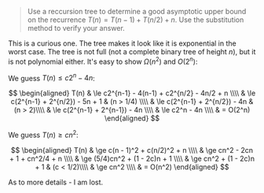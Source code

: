 > Use a reccursion tree to determine a good asymptotic upper bound on the
> recurrence $T(n) = T(n-1) + T(n/2) + n$. Use the substitution method to
> verify your answer.

This is a curious one. The tree makes it look like it is exponential in the
worst case. The tree is not full (not a complete binary tree of height $n$), but
it is not polynomial either. It's easy to show $\Omega(n^2)$ and $O(2^n)$:

We guess $T(n) \le c2^n - 4n$:

$$ \begin{aligned}
   T(n) & \le c2^{n-1} - 4(n-1) + c2^{n/2} - 4n/2 + n \\\\
        & \le c(2^{n-1} + 2^{n/2}) - 5n + 1 & (n > 1/4) \\\\
        & \le c(2^{n-1} + 2^{n/2}) - 4n & (n > 2)\\\\
        & \le c(2^{n-1} + 2^{n-1}) - 4n \\\\
        & \le c2^n - 4n \\\\
        & = O(2^n)
   \end{aligned} $$

We guess $T(n) \ge cn^2$:

$$ \begin{aligned}
   T(n) & \ge c(n - 1)^2 + c(n/2)^2 + n \\\\
        & \ge cn^2 - 2cn + 1 + cn^2/4 + n \\\\
        & \ge (5/4)cn^2 + (1 - 2c)n + 1 \\\\
        & \ge cn^2 + (1 - 2c)n + 1 & (c < 1/2)\\\\
        & \ge cn^2 \\\\
        & = O(n^2)
   \end{aligned} $$

As to more details - I am lost.
